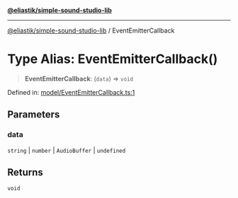 [**@eliastik/simple-sound-studio-lib**](../README.md)

***

[@eliastik/simple-sound-studio-lib](../globals.md) / EventEmitterCallback

# Type Alias: EventEmitterCallback()

> **EventEmitterCallback**: (`data`) => `void`

Defined in: [model/EventEmitterCallback.ts:1](https://github.com/Eliastik/simple-sound-studio-lib/blob/8690802f01b749e56e5136b5a5dc05dee7f77984/lib/model/EventEmitterCallback.ts#L1)

## Parameters

### data

`string` | `number` | `AudioBuffer` | `undefined`

## Returns

`void`
